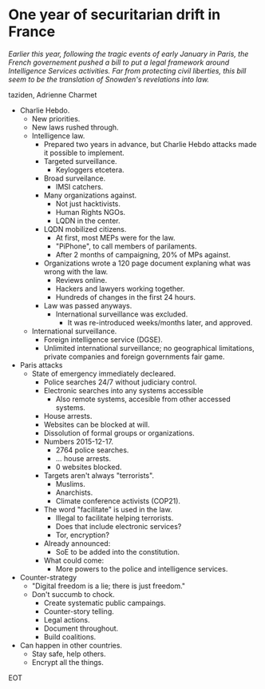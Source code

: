 # One year of securitarian drift in France

*Earlier this year, following the tragic events of early January in Paris, the French governement pushed a bill to put a legal framework around Intelligence Services activities. Far from protecting civil liberties, this bill seem to be the translation of Snowden's revelations into law.*

taziden, Adrienne Charmet

- Charlie Hebdo.
  - New priorities.
  - New laws rushed through.
  - Intelligence law.
    - Prepared two years in advance, but Charlie Hebdo attacks made it possible to implement.
    - Targeted surveillance.
      - Keyloggers etcetera.
    - Broad surveilance.
      - IMSI catchers.
    - Many organizations against.
      - Not just hacktivists.
      - Human Rights NGOs.
      - LQDN in the center.
    - LQDN mobilized citizens.
      - At first, most MEPs were for the law.
      - "PiPhone", to call members of parilaments.
      - After 2 months of campaigning, 20% of MPs against.
    - Organizations wrote a 120 page document explaning what was wrong with the law.
      - Reviews online.
      - Hackers and lawyers working together.
      - Hundreds of changes in the first 24 hours.
    - Law was passed anyways.
      - International surveillance was excluded.
        - It was re-introduced weeks/months later, and approved.
  - International surveillance.
    - Foreign intelligence service (DGSE).
    - Unlimited international surveillance; no geographical limitations, private companies and foreign governments fair game.
- Paris attacks
  - State of emergency immediately decleared.
    - Police searches 24/7 without judiciary control.
    - Electronic searches into any systems accessible
      - Also remote systems, accesible from other accessed systems.
    - House arrests.
    - Websites can be blocked at will.
    - Dissolution of formal groups or organizations.
    - Numbers 2015-12-17.
      - 2764 police searches.
      - ... house arrests.
      - 0 websites blocked.
    - Targets aren't always "terrorists".
      - Muslims.
      - Anarchists.
      - Climate conference activists (COP21).
    - The word "facilitate" is used in the law.
      - Illegal to facilitate helping terrorists.
      - Does that include electronic services?
      - Tor, encryption?
    - Already announced:
      - SoE to be added into the constitution.
    - What could come:
      - More powers to the police and intelligence services.
- Counter-strategy
  - "Digital freedom is a lie; there is just freedom."
  - Don't succumb to chock.
    - Create systematic public campaings.
    - Counter-story telling.
    - Legal actions.
    - Document throughout.
    - Build coalitions.
- Can happen in other countries.
  - Stay safe, help others.
  - Encrypt all the things.

EOT
